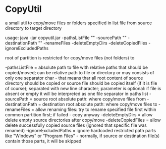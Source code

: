# CopyUtil
a small util to copy/move files or folders specified in list file from source directory to target directory

usage:
java -jar copyutil.jar -pathsListFile "" -sourcePath "" -destinationPath "" -renameFiles -deleteEmptyDirs -deleteCopiedFiles -ignoreExcludedPaths

root of partition is restricted for copy/move files (not folders) to

-pathsListFile = absolute path to file with relative paths that should be copied/moved; can be relative path to file or directory or may consists of only one separator char - that means thar all root content of source directory should be copied or source file should be copied itself (if it is file of course); separated with new line character; parameter is optional: if file is absent or empty it will be interpreted as one file separator in paths list
-sourcePath = source root absolute path: where copy/move files from
-destinationPath = destination root absolute path: where copy/move files to
-renameFiles = allow renaming files: try to rename specified file first within common partition first; if failed - copy anyway
-deleteEmptyDirs = allow delete empty source directories after copy/move
-deleteCopiedFiles = allow delete successfully copied source files (ignored that specific file was renamed)
-ignoreExcludedPaths = ignore hardcoded restricted path parts like "Windows" or "Program Files" - normally, if source or destination file(s) contain those parts, it will be skipped